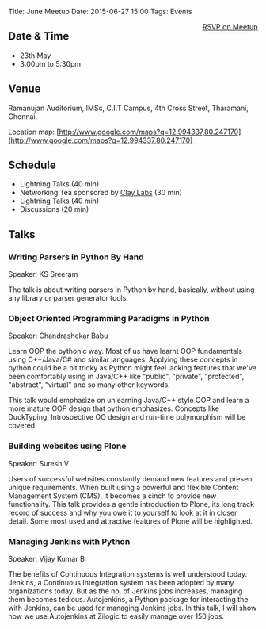Title: June Meetup
Date: 2015-06-27 15:00
Tags: Events

<a style="float:right;" class="pure-button"
href="http://www.meetup.com/Chennaipy/events/222732435/" target="_blank"><i class="fa
fa-check-square-o"></i> RSVP on Meetup</a>

## Date & Time

  * 23th May
  * 3:00pm to 5:30pm

## Venue

Ramanujan Auditorium, IMSc,
C.I.T Campus,
4th Cross Street,
Tharamani,
Chennai.

Location map:
[http://www.google.com/maps?q=12.994337,80.247170](http://www.google.com/maps?q=12.994337,80.247170)

## Schedule

  * Lightning Talks (40 min)
  * Networking Tea sponsored by [Clay Labs](http://claylabs.com/) (30 min)
  * Lightning Talks (40 min)
  * Discussions (20 min)

## Talks

### Writing Parsers in Python By Hand

Speaker: KS Sreeram

The talk is about writing parsers in Python by hand, basically, without using any library or parser generator tools.

### Object Oriented Programming Paradigms in Python

Speaker: Chandrashekar Babu

Learn OOP the pythonic way. Most of us have learnt OOP fundamentals using C++/Java/C# and similar languages. Applying these concepts in python could be a bit tricky as Python might feel lacking features that we've been comfortably using in Java/C++ like "public", "private", "protected", "abstract", "virtual" and so many other keywords.

This talk would emphasize on unlearning Java/C++ style OOP and learn a more mature OOP design that python emphasizes. Concepts like DuckTyping, Introspective OO design and run-time polymorphism will be covered.

### Building websites using Plone

Speaker: Suresh V

Users of successful websites constantly demand new features and present unique requirements. When built using a powerful and flexible Content Management System (CMS), it becomes a cinch to provide new functionality. This talk provides a gentle introduction to Plone, its long track record of success and why you owe it to yourself to look at it in closer detail. Some most used and attractive features of Plone will be highlighted.

### Managing Jenkins with Python

Speaker: Vijay Kumar B

The benefits of Continuous Integration systems is well understood today. Jenkins, a Continuous Integration system has been adopted by many organizations today. But as the no. of Jenkins jobs increases, managing them becomes tedious. Autojenkins, a Python package for interacting the with Jenkins, can be used for managing Jenkins jobs. In this talk, I will show how we use Autojenkins at Zilogic to easily manage over 150 jobs.
